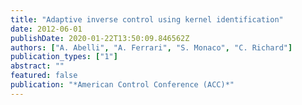 ```yaml
---
title: "Adaptive inverse control using kernel identification"
date: 2012-06-01
publishDate: 2020-01-22T13:50:09.846562Z
authors: ["A. Abelli", "A. Ferrari", "S. Monaco", "C. Richard"]
publication_types: ["1"]
abstract: ""
featured: false
publication: "*American Control Conference (ACC)*"
---
```



